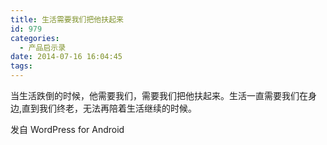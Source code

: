 ```yaml
---
title: 生活需要我们把他扶起来
id: 979
categories:
  - 产品启示录
date: 2014-07-16 16:04:45
tags:
---
```


当生活跌倒的时候，他需要我们，需要我们把他扶起来。生活一直需要我们在身边,直到我们终老，无法再陪着生活继续的时候。

<span class="post_sig">发自 WordPress for Android</span>